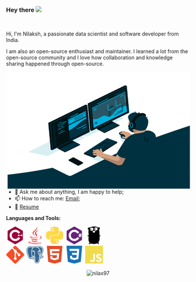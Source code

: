 <link rel="stylesheet" href="https://cdn.jsdelivr.net/gh/devicons/devicon@latest/devicon.min.css">

### Hey there <img src="https://media.giphy.com/media/hvRJCLFzcasrR4ia7z/giphy.gif" width="25px">

<br />

Hi, I'm Nilaksh, a passionate data scientist and software developer from India. 

I am also an open-source enthusiast and maintainer. I learned a lot from the open-source community and I love how collaboration and knowledge sharing happened through open-source.


  <img align="right" alt="GIF" src="https://github.com/nilax97/nilax97/blob/master/code.gif?raw=true" width="500" height="320" />
  
- 💬 Ask me about anything, I am happy to help;
- 📫 How to reach me: [Email](mailto:agarwal.nilaksh@gmail.com);
- 📝 [Resume](https://nilax97.github.io/files/resume.pdf)

**Languages and Tools:**  

<code><img height="50" src="https://raw.githubusercontent.com/devicons/devicon/master/icons/cplusplus/cplusplus-plain.svg"></code>
<code><img height="50" src="https://raw.githubusercontent.com/devicons/devicon/master/icons/java/java-plain.svg"></code>
<code><img height="50" src="https://raw.githubusercontent.com/devicons/devicon/master/icons/python/python-plain.svg"></code>
<code><img height="50" src="https://raw.githubusercontent.com/devicons/devicon/master/icons/csharp/csharp-plain.svg"></code>
<code><img height="50" src="https://raw.githubusercontent.com/devicons/devicon/master/icons/go/go-plain.svg"></code>
<br />
<code><img height="50" src="https://raw.githubusercontent.com/devicons/devicon/master/icons/git/git-plain.svg"></code>
<code><img height="50" src="https://raw.githubusercontent.com/devicons/devicon/master/icons/postgresql/postgresql-plain.svg"></code>
<code><img height="50" src="https://raw.githubusercontent.com/devicons/devicon/master/icons/html5/html5-plain.svg"></code>
<code><img height="50" src="https://raw.githubusercontent.com/devicons/devicon/master/icons/css3/css3-plain.svg"></code>
<code><img height="50" src="https://raw.githubusercontent.com/devicons/devicon/master/icons/javascript/javascript-plain.svg"></code>

<p align="center"> <img src="https://github-readme-stats.vercel.app/api?username=nilax97&show_icons=true&count_private=true&theme=gotham" alt="nilax97" />




